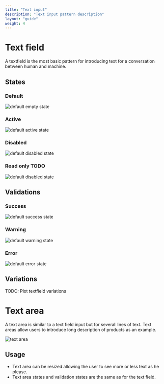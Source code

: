 ```yaml
---
title: "Text input"
description: "Text input pattern description"
layout: "guide"
weight: 4
---
```


# Text field

A textfield is the most basic pattern for introducing text for a conversation between human and machine.

## States

### Default

![default empty state](../../../images/textfield.png)

### Active

![default active state](../../../images/textfieldActive.png)

### Disabled

![default disabled state](../../../images/textfieldDisabled.png)

### Read only TODO

![default disabled state](../../../images/textfieldDisabled.png)

## Validations

### Success

![default success state](../../../images/textfieldSuccess.png)

### Warning

![default warning state](../../../images/textfieldWarning.png)

### Error

![default error state](../../../images/textfieldError.png)

## Variations

TODO: Plot textfield variations


# Text area

A text area is similar to a text field input but for several lines of text. Text areas allow users to introduce long description of products as an example.

![text area](../../../images/textarea.png)

## Usage

* Text area can be resized allowing the user to see more or less text as he please.
* Text area states and validation states are the same as for the text field.

